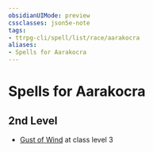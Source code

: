 ```yaml
---
obsidianUIMode: preview
cssclasses: json5e-note
tags:
- ttrpg-cli/spell/list/race/aarakocra
aliases:
- Spells for Aarakocra
---
```

# Spells for Aarakocra

## 2nd Level

- [Gust of Wind](Інструменти%20ДМ/CLI/spells/gust-of-wind-xphb.md "XPHB") at class level 3